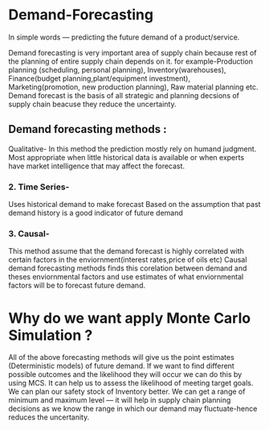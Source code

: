 # Demand-Forecasting

In simple words — predicting the future demand of a product/service.

Demand forecasting is very important area of supply chain because rest of the planning of entire supply chain depends on it. for example-Production planning (scheduling, personal planning), Inventory(warehouses), Finance(budget planning,plant/equipment investment), Marketing(promotion, new production planning), Raw material planning etc. Demand forecast is the basis of all strategic and planning decsions of supply chain beacuse they reduce the uncertainty.

## Demand forecasting methods :
Qualitative-
In this method the prediction mostly rely on humand judgment.
Most appropriate when little historical data is available or when experts have market intelligence that may affect the forecast.
### 2. Time Series-
Uses historical demand to make forecast
Based on the assumption that past demand history is a good indicator of future demand
### 3. Causal-
This method assume that the demand forecast is highly correlated with certain factors in the enviornment(interest rates,price of oils etc)
Causal demand forecasting methods finds this corelation between demand and theses enviornmental factors and use estimates of what enviornmental factors will be to forecast future demand.
# Why do we want apply Monte Carlo Simulation ?
All of the above forecasting methods will give us the point estimates (Deterministic models) of future demand. If we want to find different possible outcomes and the likelihood they will occur we can do this by using MCS. It can help us to assess the likelihood of meeting target goals. We can plan our safety stock of Inventory better. We can get a range of minimum and maximum level — it will help in supply chain planning decisions as we know the range in which our demand may fluctuate-hence reduces the uncertanity.
